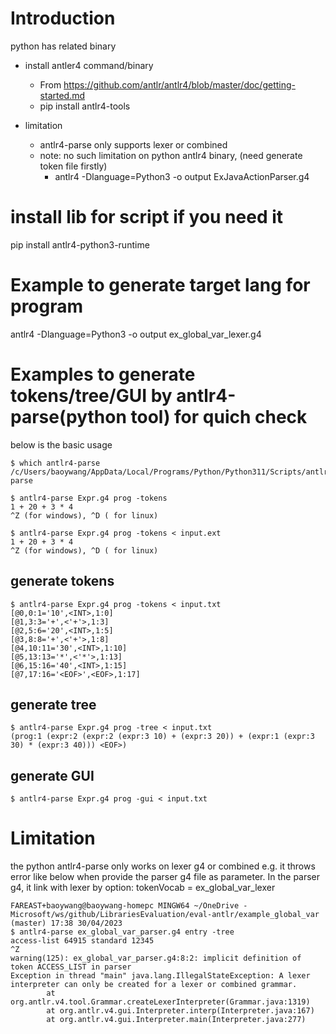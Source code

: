 # Introduction
python has related binary
- install antler4 command/binary
  - From <https://github.com/antlr/antlr4/blob/master/doc/getting-started.md> 
  - pip install antlr4-tools

- limitation
  - antlr4-parse only supports lexer or combined
  - note: no such limitation on python antlr4 binary, (need generate token file firstly)
    - antlr4 -Dlanguage=Python3 -o output ExJavaActionParser.g4

# install lib for script if you need it
pip install antlr4-python3-runtime

# Example to generate target lang for program
antlr4 -Dlanguage=Python3 -o output ex_global_var_lexer.g4

# Examples to generate tokens/tree/GUI by antlr4-parse(python tool) for quich check
below is the basic usage
```
$ which antlr4-parse
/c/Users/baoywang/AppData/Local/Programs/Python/Python311/Scripts/antlr4-parse

$ antlr4-parse Expr.g4 prog -tokens
1 + 20 + 3 * 4
^Z (for windows), ^D ( for linux)

$ antlr4-parse Expr.g4 prog -tokens < input.ext
1 + 20 + 3 * 4
^Z (for windows), ^D ( for linux)
```

## generate tokens
```
$ antlr4-parse Expr.g4 prog -tokens < input.txt
[@0,0:1='10',<INT>,1:0]
[@1,3:3='+',<'+'>,1:3]
[@2,5:6='20',<INT>,1:5]
[@3,8:8='+',<'+'>,1:8]
[@4,10:11='30',<INT>,1:10]
[@5,13:13='*',<'*'>,1:13]
[@6,15:16='40',<INT>,1:15]
[@7,17:16='<EOF>',<EOF>,1:17]
```

## generate tree
```
$ antlr4-parse Expr.g4 prog -tree < input.txt
(prog:1 (expr:2 (expr:2 (expr:3 10) + (expr:3 20)) + (expr:1 (expr:3 30) * (expr:3 40))) <EOF>)
```

## generate GUI
```
$ antlr4-parse Expr.g4 prog -gui < input.txt  
```

# Limitation
the python antlr4-parse only works on lexer g4 or combined
e.g. it throws error like below when provide the parser g4 file as parameter. In the parser g4, it link with lexer by option: tokenVocab = ex_global_var_lexer
```
FAREAST+baoywang@baoywang-homepc MINGW64 ~/OneDrive - Microsoft/ws/github/LibrariesEvaluation/eval-antlr/example_global_var (master) 17:38 30/04/2023
$ antlr4-parse ex_global_var_parser.g4 entry -tree
access-list 64915 standard 12345
^Z
warning(125): ex_global_var_parser.g4:8:2: implicit definition of token ACCESS_LIST in parser
Exception in thread "main" java.lang.IllegalStateException: A lexer interpreter can only be created for a lexer or combined grammar.
        at org.antlr.v4.tool.Grammar.createLexerInterpreter(Grammar.java:1319)
        at org.antlr.v4.gui.Interpreter.interp(Interpreter.java:167)
        at org.antlr.v4.gui.Interpreter.main(Interpreter.java:277)
```